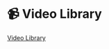 # 📹 Video Library

[Video Library ](%F0%9F%93%B9%20Video%20Library%20f41f8f21b2b644b8891d739f50bcb32f/Video%20Library%2067729a65e6524b06bff907ae2bbf9a40.csv)